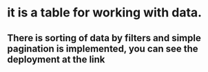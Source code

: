 # it is a table for working with data.
## There is sorting of data by filters and simple pagination is implemented, you can see the deployment at the link


